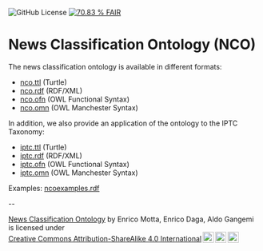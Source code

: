 ![GitHub License](https://img.shields.io/github/license/enridaga/nco)
[![70.83 % FAIR](https://img.shields.io/badge/FAIR_assessment-70.83_%25-green)](https://fair-checker.france-bioinformatique.fr/assessment/66fe87897e5dc5bcb94315f9)

# News Classification Ontology (NCO)

The news classification ontology is available in different formats:

- [nco.ttl](nco.ttl) (Turtle)
- [nco.rdf](nco.rdf) (RDF/XML)
- [nco.ofn](nco.ofn) (OWL Functional Syntax)
- [nco.omn](nco.omn) (OWL Manchester Syntax)

In addition, we also provide an application of the ontology to the IPTC Taxonomy:

- [iptc.ttl](iptc.ttl) (Turtle)
- [iptc.rdf](iptc.rdf) (RDF/XML)
- [iptc.ofn](iptc.ofn) (OWL Functional Syntax)
- [iptc.omn](iptc.omn) (OWL Manchester Syntax)

Examples: [ncoexamples.rdf](ncoexamples.rdf)

--

<p xmlns:cc="http://creativecommons.org/ns#" xmlns:dct="http://purl.org/dc/terms/"><a property="dct:title" rel="cc:attributionURL" href="http://data.open.ac.uk/ontology/newsclassification">News Classification Ontology</a> by <span property="cc:attributionName">Enrico Motta, Enrico Daga, Aldo Gangemi</span> is licensed under <a href="https://creativecommons.org/licenses/by-sa/4.0/?ref=chooser-v1" target="_blank" rel="license noopener noreferrer" style="display:inline-block;">Creative Commons Attribution-ShareAlike 4.0 International<img style="height:22px!important;margin-left:3px;vertical-align:text-bottom;" src="https://mirrors.creativecommons.org/presskit/icons/cc.svg?ref=chooser-v1" alt=""><img style="height:22px!important;margin-left:3px;vertical-align:text-bottom;" src="https://mirrors.creativecommons.org/presskit/icons/by.svg?ref=chooser-v1" alt=""><img style="height:22px!important;margin-left:3px;vertical-align:text-bottom;" src="https://mirrors.creativecommons.org/presskit/icons/sa.svg?ref=chooser-v1" alt=""></a></p>


